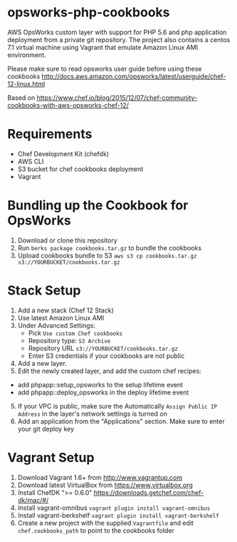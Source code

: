 opsworks-php-cookbooks
======================

AWS OpsWorks custom layer with support for PHP 5.6 and php application deployment from a private git repository. 
The project also contains a centos 7.1 virtual machine using Vagrant that emulate Amazon Linux AMI environment.

Please make sure to read opsworks user guide before using these cookbooks http://docs.aws.amazon.com/opsworks/latest/userguide/chef-12-linux.html

Based on https://www.chef.io/blog/2015/12/07/chef-community-cookbooks-with-aws-opsworks-chef-12/

Requirements
============
- Chef Development Kit (chefdk)
- AWS CLI
- S3 bucket for chef cookbooks deployment
- Vagrant

Bundling up the Cookbook for OpsWorks
=============
1. Download or clone this repository
2. Run `berks package cookbooks.tar.gz` to bundle the cookbooks
3. Upload cookbooks bundle to S3 `aws s3 cp cookbooks.tar.gz s3://YOURBUCKET/cookbooks.tar.gz`


Stack Setup
=============

1. Add a new stack (Chef 12 Stack)
2. Use latest Amazon Linux AMI
2. Under Advanced Settings:
   - Pick `Use custom Chef cookbooks`
   - Repository type: `S3 Archive`
   - Repository URL `s3://YOURBUCKET/cookbooks.tar.gz`
   - Enter S3 credentials if your cookbooks are not public
3. Add a new layer. 
4. Edit the newly created layer, and add the custom chef recipes:
  * add phpapp::setup_opsworks to the setup lifetime event
  * add phpapp::deploy_opsworks in the deploy lifetime event
5. If your VPC is public, make sure the Automatically `Assign Public IP Address` in the layer's network settings is turned on
5. Add an application from the "Applications" section. Make sure to enter your git deploy key


Vagrant Setup
=============

1. Download Vagrant 1.6+ from http://www.vagrantup.com
2. Download latest VirtualBox from https://www.virtualbox.org
3. Install ChefDK ">= 0.6.0" https://downloads.getchef.com/chef-dk/mac/#/
3. Install vagrant-omnibus `vagrant plugin install vagrant-omnibus`
4. Install vagrant-berkshelf `vagrant plugin install vagrant-berkshelf`
4. Create a new project with the supplied `Vagrantfile` and edit `chef.cookbooks_path` to point to the cookbooks folder
